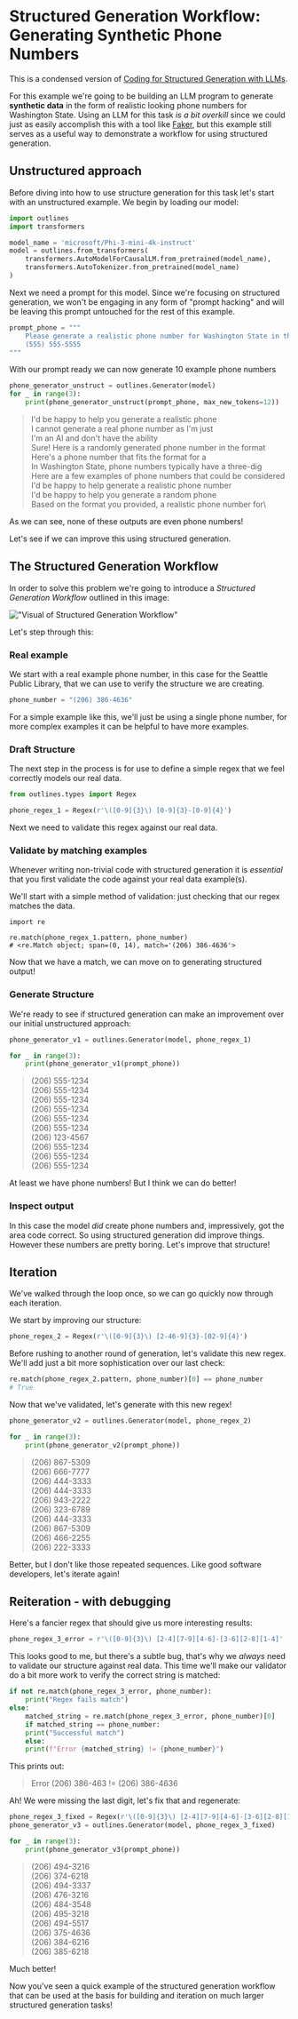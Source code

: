 # Structured Generation Workflow: Generating Synthetic Phone Numbers

This is a condensed version of [Coding for Structured Generation with LLMs](https://blog.dottxt.co/coding-for-structured-generation.html).

For this example we're going to be building an LLM program to generate **synthetic data** in the form of realistic looking phone numbers for Washington State. Using an LLM for this task *is a bit overkill* since we could just as easily accomplish this with a tool like [Faker](https://fakerjs.dev/), but this example still serves as a useful way to demonstrate a workflow for using structured generation.

## Unstructured approach

Before diving into how to use structure generation for this task let's start with an unstructured example. We begin by loading our model:

```python
import outlines
import transformers

model_name = 'microsoft/Phi-3-mini-4k-instruct'
model = outlines.from_transformers(
    transformers.AutoModelForCausalLM.from_pretrained(model_name),
    transformers.AutoTokenizer.from_pretrained(model_name)
)
```

Next we need a prompt for this model. Since we're focusing on structured generation, we won't be engaging in any form of "prompt hacking" and will be leaving this prompt untouched for the rest of this example.

```python
prompt_phone = """
    Please generate a realistic phone number for Washington State in the following format
    (555) 555-5555
"""
```

With our prompt ready we can now generate 10 example phone numbers

```python
phone_generator_unstruct = outlines.Generator(model)
for _ in range(3):
    print(phone_generator_unstruct(prompt_phone, max_new_tokens=12))
```

> I'd be happy to help you generate a realistic phone\
I cannot generate a real phone number as I'm just\
I'm an AI and don't have the ability\
Sure! Here is a randomly generated phone number in the format\
Here's a phone number that fits the format for a\
In Washington State, phone numbers typically have a three-dig\
Here are a few examples of phone numbers that could be considered\
I'd be happy to help generate a realistic phone number\
I'd be happy to help you generate a random phone\
Based on the format you provided, a realistic phone number for\

As we can see, none of these outputs are even phone numbers!

Let's see  if we can improve this using structured generation.

## The Structured Generation Workflow

In order to solve this problem we're going to introduce a *Structured Generation Workflow* outlined in this image:

!["Visual of Structured Generation Workflow"](./images/coding_structure_diagram.png)

Let's step through this:

### Real example

We start with a real example phone number, in this case for the Seattle Public Library, that we can use to verify the structure we are creating.

```python
phone_number = "(206) 386-4636"
```

For a simple example like this, we'll just be using a single phone number, for more complex examples it can be helpful to have more examples.

### Draft Structure

The next step in the process is for use to define a simple regex that we feel correctly models our real data.

```python
from outlines.types import Regex

phone_regex_1 = Regex(r'\([0-9]{3}\) [0-9]{3}-[0-9]{4}')
```

Next we need to validate this regex against our real data.

### Validate by matching examples

Whenever writing non-trivial code with structured generation it is *essential* that you first validate the code against your real data example(s).

We'll start with a simple method of validation: just checking that our regex matches the data.

```
import re

re.match(phone_regex_1.pattern, phone_number)
# <re.Match object; span=(0, 14), match='(206) 386-4636'>

```

Now that we have a match, we can move on to generating structured output!

### Generate Structure

We're ready to see if structured generation can make an improvement over our initial unstructured approach:

```python
phone_generator_v1 = outlines.Generator(model, phone_regex_1)

for _ in range(3):
    print(phone_generator_v1(prompt_phone))
```
> (206) 555-1234\
(206) 555-1234\
(206) 555-1234\
(206) 555-1234\
(206) 555-1234\
(206) 555-1234\
(206) 123-4567\
(206) 555-1234\
(206) 555-1234\
(206) 555-1234

At least we have phone numbers! But I think we can do better!

### Inspect output

In this case the model *did* create phone numbers and, impressively, got the area code correct. So using structured generation did improve things. However these numbers are pretty boring. Let's improve that structure!

## Iteration

We've walked through the loop once, so we can go quickly now through each iteration.

We start by improving our structure:

```python
phone_regex_2 = Regex(r'\([0-9]{3}\) [2-46-9]{3}-[02-9]{4}')
```

Before rushing to another round of generation, let's validate this new regex. We'll add just a bit more sophistication over our last check:

```python
re.match(phone_regex_2.pattern, phone_number)[0] == phone_number
# True
```
Now that we've validated, let's generate with this new regex!

```python
phone_generator_v2 = outlines.Generator(model, phone_regex_2)

for _ in range(3):
    print(phone_generator_v2(prompt_phone))
```

> (206) 867-5309\
(206) 666-7777\
(206) 444-3333\
(206) 444-3333\
(206) 943-2222\
(206) 323-6789\
(206) 444-3333\
(206) 867-5309\
(206) 466-2255\
(206) 222-3333

Better, but I don't like those repeated sequences. Like good software developers, let's iterate again!

## Reiteration - with debugging

Here's a fancier regex that should give us more interesting results:

```python
phone_regex_3_error = r'\([0-9]{3}\) [2-4][7-9][4-6]-[3-6][2-8][1-4]'
```

This looks good to me, but there's a subtle bug, that's why we *always* need to validate our structure against real data. This time we'll make our validator do a bit more work to verify the correct string is matched:

```python
if not re.match(phone_regex_3_error, phone_number):
    print("Regex fails match")
else:
    matched_string = re.match(phone_regex_3_error, phone_number)[0]
    if matched_string == phone_number:
    print("Successful match")
    else:
    print(f"Error {matched_string} != {phone_number}")
```
This prints out:
>  Error (206) 386-463 != (206) 386-4636

Ah! We were missing the last digit, let's fix that and regenerate:

```python
phone_regex_3_fixed = Regex(r'\([0-9]{3}\) [2-4][7-9][4-6]-[3-6][2-8][1-4][6-9]')
phone_generator_v3 = outlines.Generator(model, phone_regex_3_fixed)

for _ in range(3):
    print(phone_generator_v3(prompt_phone))
```

>(206) 494-3216\
(206) 374-6218\
(206) 494-3337\
(206) 476-3216\
(206) 484-3548\
(206) 495-3218\
(206) 494-5517\
(206) 375-4636\
(206) 384-6216\
(206) 385-6218

Much better!

Now you've seen a quick example of the structured generation workflow that can be used at the basis for building and iteration on much larger structured generation tasks!
